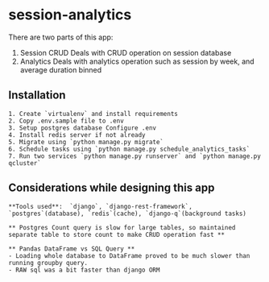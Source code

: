 # session-analytics

There are two parts of this app:

1. Session CRUD
   Deals with CRUD operation on session database
2. Analytics
   Deals with analytics operation such as session by week,
   and average duration binned

## Installation

    1. Create `virtualenv` and install requirements
    2. Copy .env.sample file to .env
    3. Setup postgres database Configure .env
    4. Install redis server if not already
    5. Migrate using `python manage.py migrate`
    6. Schedule tasks using `python manage.py schedule_analytics_tasks`
    7. Run two services `python manage.py runserver` and `python manage.py qcluster`

## Considerations while designing this app

    **Tools used**:  `django`, `django-rest-framework`, `postgres`(database), `redis`(cache), `django-q`(background tasks)

    ** Postgres Count query is slow for large tables, so maintained separate table to store count to make CRUD operation fast **

    ** Pandas DataFrame vs SQL Query **
    - Loading whole database to DataFrame proved to be much slower than running groupby query.
    - RAW sql was a bit faster than django ORM
